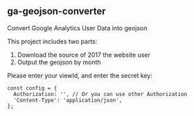 ga-geojson-converter
---

Convert Google Analytics User Data into geojson

This project includes two parts:
1. Download the source of 2017 the website user
1. Output the geojson by month

Please enter your viewId, and enter the secret key:
```
const config = {
  Authorization: '', // Or you can use other Authorization
  'Content-Type': 'application/json',
};
```
